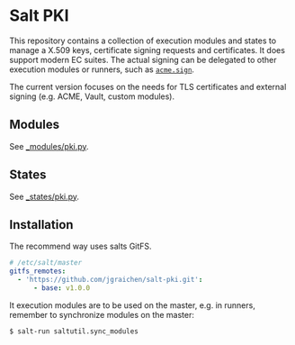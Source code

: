 # Salt PKI

This repository contains a collection of execution modules and states to manage a X.509 keys, certificate signing requests and certificates. It does support modern EC suites. The actual signing can be delegated to other execution modules or runners, such as [`acme.sign`](https://github.com/jgraichen/salt-acme).

The current version focuses on the needs for TLS certificates and external signing (e.g. ACME, Vault, custom modules).

## Modules

See [_modules/pki.py](_modules/pki.py).

## States

See [_states/pki.py](_states/pki.py).

## Installation

The recommend way uses salts GitFS.

```yaml
# /etc/salt/master
gitfs_remotes:
  - 'https://github.com/jgraichen/salt-pki.git':
      - base: v1.0.0
```

It execution modules are to be used on the master, e.g. in runners, remember to synchronize modules on the master:

```
$ salt-run saltutil.sync_modules
```
